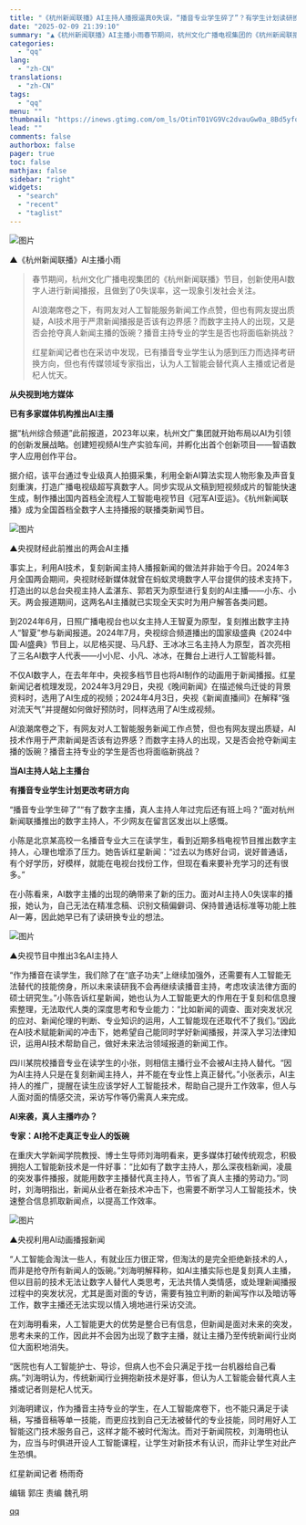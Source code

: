 ```yaml
---
title: "《杭州新闻联播》AI主持人播报逼真0失误，“播音专业学生碎了”？有学生计划读研换转业，增加“技能傍身”"
date: "2025-02-09 21:39:10"
summary: "▲《杭州新闻联播》AI主播小雨春节期间，杭州文化广播电视集团的《杭州新闻联播》节目，创新使用AI数..."
categories:
  - "qq"
lang:
  - "zh-CN"
translations:
  - "zh-CN"
tags:
  - "qq"
menu: ""
thumbnail: "https://inews.gtimg.com/om_ls/OtinT01VG9Vc2dvauGw0a_8Bd5yfouB0IAKHAGDRnnUeAAA_640360/0"
lead: ""
comments: false
authorbox: false
pager: true
toc: false
mathjax: false
sidebar: "right"
widgets:
  - "search"
  - "recent"
  - "taglist"
---
```


![图片](https://inews.gtimg.com/om_bt/OM9vyGRxc8lY4vsWcnf04CoeNWum4msVRdWVEZgkPfP0cAA/641)

▲《杭州新闻联播》AI主播小雨

> 春节期间，杭州文化广播电视集团的《杭州新闻联播》节目，创新使用AI数字人进行新闻播报，且做到了0失误率，这一现象引发社会关注。
> 
> AI浪潮席卷之下，有网友对人工智能服务新闻工作点赞，但也有网友提出质疑，AI技术用于严肃新闻播报是否该有边界感？而数字主持人的出现，又是否会抢夺真人新闻主播的饭碗？播音主持专业的学生是否也将面临新挑战？
> 
> 红星新闻记者也在采访中发现，已有播音专业学生认为感到压力而选择考研换方向，但也有传媒领域专家指出，认为人工智能会替代真人主播或记者是杞人忧天。

**从央视到地方媒体**

**已有多家媒体机构推出AI主播**

据“杭州综合频道”此前报道，2023年以来，杭州文广集团就开始布局以AI为引领的创新发展战略。创建短视频AI生产实验车间，并孵化出首个创新项目——智语数字人应用创作平台。

据介绍，该平台通过专业级真人拍摄采集，利用全新AI算法实现人物形象及声音复刻重演，打造广播电视级超写真数字人。同步实现从文稿到短视频成片的智能快速生成，制作播出国内首档全流程人工智能电视节目《冠军AI亚运》。《杭州新闻联播》成为全国首档全数字人主持播报的联播类新闻节目。

![图片](https://inews.gtimg.com/om_bt/OVhmEYY_j_lmvPLjNC8zPT5-ytmU80_LL1h-W1oodmFScAA/641)  


▲央视财经此前推出的两会AI主播

事实上，利用AI技术，复刻新闻主持人播报新闻的做法并非始于今日。2024年3月全国两会期间，央视财经新媒体就曾在蚂蚁灵境数字人平台提供的技术支持下，打造出的以总台央视主持人孟湛东、郭若天为原型进行复刻的AI主播——小东、小天。两会报道期间，这两名AI主播就已实现全天实时为用户解答各类问题。

到2024年6月，日照广播电视台也以女主持人王智夏为原型，复刻推出数字主持人“智夏”参与新闻报道。2024年7月，央视综合频道播出的国家级盛典《2024中国·Al盛典》节目上，以尼格买提、马凡舒、王冰冰三名主持人为原型，首次亮相了三名AI数字人代表——小小尼、小凡、冰冰，在舞台上进行人工智能科普。

不仅AI数字人，在去年年中，央视多档节目也将AI制作的动画用于新闻播报。红星新闻记者梳理发现，2024年3月29日，央视《晚间新闻》在描述候鸟迁徙的背景资料时，选用了AI生成的视频；2024年4月3日，央视《新闻直播间》在解释“强对流天气”并提醒如何做好预防时，同样选用了AI生成视频。

AI浪潮席卷之下，有网友对人工智能服务新闻工作点赞，但也有网友提出质疑，AI技术作用于严肃新闻是否该有边界感？而数字主持人的出现，又是否会抢夺新闻主播的饭碗？播音主持专业的学生是否也将面临新挑战？

**当AI主持人站上主播台**

**有播音专业学生计划更改考研方向**

“播音专业学生碎了”“有了数字主播，真人主持人年过完后还有班上吗？”面对杭州新闻联播推出的数字主持人，不少网友在留言区发出以上感慨。

小陈是北京某高校一名播音专业大三在读学生，看到近期多档电视节目推出数字主持人，心理也增添了压力。她告诉红星新闻：“过去以为练好台词，说好普通话，有个好学历，好模样，就能在电视台找份工作，但现在看来要补充学习的还有很多。”

在小陈看来，AI数字主播的出现的确带来了新的压力。面对AI主持人0失误率的播报，她认为，自己无法在精准念稿、识别文稿偏僻词、保持普通话标准等功能上胜AI一筹，因此她早已有了读研换专业的想法。

![图片](https://inews.gtimg.com/om_bt/O8JK9buEK3rHQWqZgRsp1SrseB2NL3BccIxaURxiszriQAA/641)

▲央视节目中推出3名AI主持人

“作为播音在读学生，我们除了在“底子功夫”上继续加强外，还需要有人工智能无法替代的技能傍身，所以未来读研我不会再继续读播音主持，考虑攻读法律方面的硕士研究生。”小陈告诉红星新闻，她也认为人工智能更大的作用在于复刻和信息搜索整理，无法取代人类的深度思考和专业能力：“比如新闻的调查、面对突发状况的应对、新闻伦理的判断、专业知识的运用，人工智能现在还取代不了我们。”因此在AI技术赋能新闻的冲击下，她希望自己能同时学好新闻播报，并深入学习法律知识，运用AI技术帮助自己，做好未来法治领域报道的新闻工作。

四川某院校播音专业在读学生的小张，则相信主播行业不会被AI主持人替代。“因为AI主持人只是在复刻新闻主持人，并不能在专业性上真正替代。”小张表示，AI主持人的推广，提醒在读生应该学好人工智能技术，帮助自己提升工作效率，但人与人面对面的情感交流，采访写作等仍需真人来完成。

**AI来袭，真人主播咋办？**

**专家：AI抢不走真正专业人的饭碗**

在重庆大学新闻学院教授、博士生导师刘海明看来，更多媒体打破传统观念，积极拥抱人工智能新技术是一件好事：“比如有了数字主持人，那么深夜档新闻，凌晨的突发事件播报，就能用数字主播替代真主持人，节省了真人主播的劳动力。”同时，刘海明指出，新闻从业者在新技术冲击下，也需要不断学习人工智能技术，快速整合信息抓取新闻点，以提高工作效率。

![图片](https://inews.gtimg.com/om_bt/OUCsrRMYkyOg_3AHQNiBt0pW60lnWdOd6d1pD1lz9WwNAAA/641)

▲央视利用AI动画播报新闻

“人工智能会淘汰一些人，有就业压力很正常，但淘汰的是完全拒绝新技术的人，而非是抢夺所有新闻人的饭碗。”刘海明解释称，如AI主播实际也是复刻真人主播，但以目前的技术无法让数字人替代人类思考，无法共情人类情感，或处理新闻播报过程中的突发状况，尤其是面对面的专访，需要有独立判断的新闻写作以及暗访等工作，数字主播还无法实现以情入境地进行采访交流。

在刘海明看来，人工智能更大的优势是整合已有信息，但新闻是面对未来的突发，思考未来的工作，因此并不会因为出现了数字主播，就让主播乃至传统新闻行业岗位大面积地消失。

“医院也有人工智能护士、导诊，但病人也不会只满足于找一台机器给自己看病。”刘海明认为，传统新闻行业拥抱新技术是好事，但认为人工智能会替代真人主播或记者则是杞人忧天。

刘海明建议，作为播音主持专业的学生，在人工智能席卷下，也不能只满足于读稿，写播音稿等单一技能，而更应找到自己无法被替代的专业技能，同时用好人工智能这门技术服务自己，这样才能不被时代淘汰。而对于新闻院校，刘海明也认为，应当与时俱进开设人工智能课程，让学生对新技术有认识，而非让学生对此产生恐惧。

红星新闻记者 杨雨奇

编辑 郭庄 责编 魏孔明

[qq](https://new.qq.com/rain/a/20250209A065AX00)
